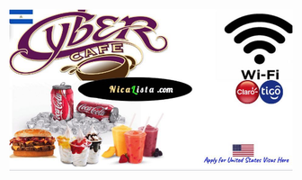 <img src="nicalista.jpg" alt="desayuno visa de estados unidos almuerzo cena cibercafé batidos cerveza hamburguesa whatsapp">


